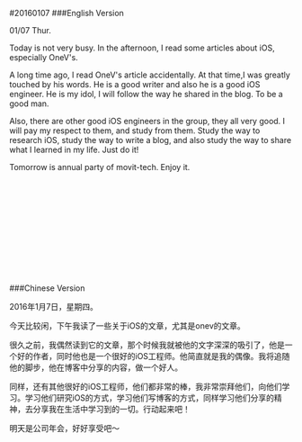 #20160107
###English Version

01/07 Thur.

Today is not very busy. In the afternoon, I read some articles about iOS, especially OneV's.

A long time ago, I read OneV's article accidentally. At that time,I was greatly touched by his words. He is a good writer and also he is a good iOS engineer. He is my idol, I will follow the way he shared in the blog. To be a good man.

Also, there are other good iOS engineers in the group, they all very good. I will pay my respect to them, and study from them. Study the way to research iOS, study the way to write a blog, and also study the way to share what I learned in my life. Just do it!

Tomorrow is annual party of movit-tech. Enjoy it.


<br><br><br><br><br><br><br><br><br><br>

###Chinese Version

2016年1月7日，星期四。

今天比较闲，下午我读了一些关于iOS的文章，尤其是onev的文章。

很久之前，我偶然读到它的文章，那个时候我就被他的文字深深的吸引了，他是一个好的作者，同时他也是一个很好的iOS工程师。他简直就是我的偶像。我将追随他的脚步，他在博客中分享的内容，做一个好人。

同样，还有其他很好的iOS工程师，他们都非常的棒，我非常崇拜他们，向他们学习。学习他们研究iOS的方式，学习他们写博客的方式，同样学习他们分享的精神，去分享我在生活中学习到的一切。行动起来吧！

明天是公司年会，好好享受吧～

